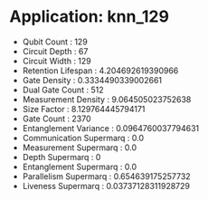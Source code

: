 # Application: knn_129
- Qubit Count : 129
- Circuit Depth : 67
- Circuit Width : 129
- Retention Lifespan : 4.204692619390966
- Gate Density : 0.3334490339002661
- Dual Gate Count : 512
- Measurement Density : 9.064505023752638
- Size Factor : 8.129764445794171
- Gate Count : 2370
- Entanglement Variance : 0.0964760037794631
- Communication Supermarq : 0.0
- Measurement Supermarq : 0.0
- Depth Supermarq : 0
- Entanglement Supermarq : 0.0
- Parallelism Supermarq : 0.654639175257732
- Liveness Supermarq : 0.03737128311928729
